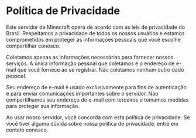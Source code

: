 # Política de Privacidade

Este servidor de Minecraft opera de acordo com as leis de privacidade do Brasil. Respeitamos a privacidade de todos os nossos usuários e estamos comprometidos em proteger as informações pessoais que você escolhe compartilhar conosco.

Coletamos apenas as informações necessárias para fornecer nossos serviços. A única informação pessoal que coletamos é o endereço de e-mail que você fornece ao se registrar. Não coletamos nenhum outro dado pessoal.

Seu endereço de e-mail é usado exclusivamente para fins de autenticação e para enviar comunicações importantes sobre o servidor. Não compartilhamos seu endereço de e-mail com terceiros e tomamos medidas para proteger sua informação.

Ao usar nosso servidor, você concorda com esta política de privacidade. Se você tiver alguma dúvida sobre nossa política de privacidade, entre em contato conosco.
